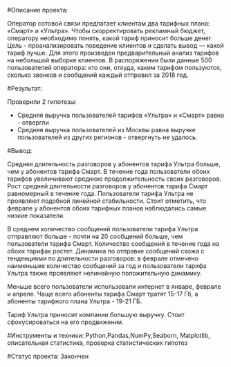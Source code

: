 #Описание проекта: 

Оператор сотовой связи предлагает клиентам два тарифных плана: «Смарт» и «Ультра». Чтобы скорректировать рекламный бюджет, оператору необходимо понять, какой тариф приносит больше денег. Цель - проанализировать поведение клиентов и сделать вывод — какой тариф лучше. Для этого произведен предварительный анализ тарифов на небольшой выборке клиентов. В распоряжении были данные 500 пользователей оператора: кто они, откуда, каким тарифом пользуются, сколько звонков и сообщений каждый отправил за 2018 год.

#Результат:

Проверили 2 гипотезы:

- Средняя выручка пользователей тарифов «Ультра» и «Смарт» равна - отвергли
- Средняя выручка пользователей из Москвы равна выручке пользователей из других регионов - отвергнуть не удалось.

#Вывод: 

Средняя длительность разговоров у абонентов тарифа Ультра больше, чем у абонентов тарифа Смарт. В течение года пользователи обоих тарифов увеличивают среднюю продолжительность своих разговоров. Рост средней длительности разговоров у абонентов тарифа Смарт равномерный в течение года. Пользователи тарифа Ультра не проявляют подобной линейной стабильности. Стоит отметить, что феврале у абонентов обоих тарифных планов наблюдались самые низкие показатели.

В среднем количество сообщений пользователи тарифа Ультра отправляют больше - почти на 20 сообщений больше, чем пользователи тарифа Смарт. Количество сообщений в течение года на обоих тарифак растет. Динамика по отправке сообщений схожа с тенденциями по длительности разговоров: в феврале отмечено наименьшее количество сообщений за год и пользователи тарифа Ультра также проявляют нелинейную положительную динамику.

Меньше всего пользователи использовали интернет в январе, феврале и апреле. Чаще всего абоненты тарифа Смарт тратят 15-17 Гб, а абоненты тарифного плана Ультра - 19-21 ГБ.

Тариф Ультра приносит компании большую выручку. Стоит сфокусироваться на его продвижении. 

#Инструменты и техники: 
Python,Pandas,NumPy,Seaborn, Matplotlib, описательная статистика, проверка статистических гипотез

#Статус проекта: 
Закончен
